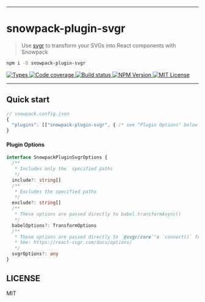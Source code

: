 <hr/>

# snowpack-plugin-svgr

> Use [svgr](https://github.com/gregberge/svgr) to transform your SVGs into React components with Snowpack

```sh
npm i -D snowpack-plugin-svgr
```

<p>
  <a aria-label="Types" href="https://www.npmjs.com/package/snowpack-plugin-svgr">
    <img alt="Types" src="https://img.shields.io/npm/types/snowpack-plugin-svgr?style=for-the-badge&labelColor=24292e">
  </a>
  <a aria-label="Code coverage report" href="https://codecov.io/gh/jaredLunde/snowpack-plugin-svgr">
    <img alt="Code coverage" src="https://img.shields.io/codecov/c/gh/jaredLunde/snowpack-plugin-svgr?style=for-the-badge&labelColor=24292e">
  </a>
  <a aria-label="Build status" href="https://travis-ci.com/jaredLunde/snowpack-plugin-svgr">
    <img alt="Build status" src="https://img.shields.io/travis/com/jaredLunde/snowpack-plugin-svgr?style=for-the-badge&labelColor=24292e">
  </a>
  <a aria-label="NPM version" href="https://www.npmjs.com/package/snowpack-plugin-svgr">
    <img alt="NPM Version" src="https://img.shields.io/npm/v/snowpack-plugin-svgr?style=for-the-badge&labelColor=24292e">
  </a>
  <a aria-label="License" href="https://jaredlunde.mit-license.org/">
    <img alt="MIT License" src="https://img.shields.io/npm/l/snowpack-plugin-svgr?style=for-the-badge&labelColor=24292e">
  </a>
</p>

---

## Quick start

```js
// snowpack.config.json
{
  "plugins": [["snowpack-plugin-svgr", { /* see "Plugin Options" below */ }]]
}
```

#### Plugin Options

```typescript
interface SnowpackPluginSvgrOptions {
  /**
   * Includes only the  specified paths
   */
  include?: string[]
  /**
   * Excludes the specified paths
   */
  exclude?: string[]
  /**
   * These options are passed directly to babel.transformAsync()
   */
  babelOptions?: TransformOptions
  /**
   * These options are passed directly to `@svgr/core`'s `convert()` function
   * See: https://react-svgr.com/docs/options/
   */
  svgrOptions?: any
}
```

## LICENSE

MIT
